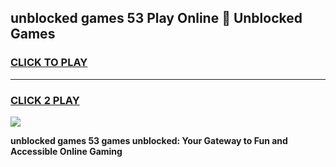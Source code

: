 
## unblocked games 53 Play Online 👋 Unblocked Games
<h3>
<a href="https://premium.freeplayer.one?title=unblocked_games_53&ref=19F">CLICK TO PLAY</a></h3>
<hr>

<h3>
<a href="https://premium.freeplayer.one?title=unblocked_games_53&ref=19F">CLICK 2 PLAY</a>
  
</h3>

<a href="https://premium.freeplayer.one?title=unblocked_games_53&ref=19F"><img src="https://clearcache.store/games.png"></a>


**unblocked games 53 games unblocked: Your Gateway to Fun and Accessible Online Gaming**
